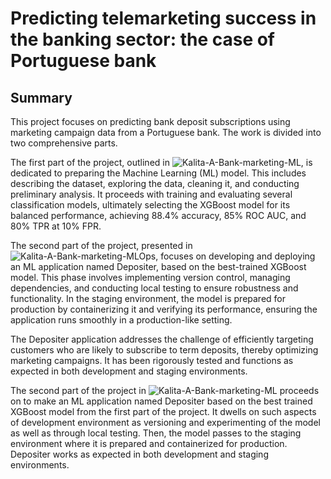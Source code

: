 # Predicting telemarketing success in the banking sector: the case of Portuguese bank

## Summary
This project focuses on predicting bank deposit subscriptions using marketing campaign data from a Portuguese bank. The work is divided into two comprehensive parts. 

The first part of the project, outlined in ![Kalita-A-Bank-marketing-ML](https://github.com/Alexander-Kalita/Bank-Marketing-Project/blob/main/Kalita-A-Bank-marketing-ML.ipynb), is dedicated to preparing the Machine Learning (ML) model. This includes describing the dataset, exploring the data, cleaning it, and conducting preliminary analysis. It proceeds with training and evaluating several classification models, ultimately selecting the XGBoost model for its balanced performance, achieving 88.4% accuracy, 85% ROC AUC, and 80% TPR at 10% FPR.

The second part of the project, presented in ![Kalita-A-Bank-marketing-MLOps](https://github.com/Alexander-Kalita/Bank-Marketing-Project/blob/main/Kalita-A-Bank-marketing-MLOps.ipynb), focuses on developing and deploying an ML application named Depositer, based on the best-trained XGBoost model. This phase involves implementing version control, managing dependencies, and conducting local testing to ensure robustness and functionality. In the staging environment, the model is prepared for production by containerizing it and verifying its performance, ensuring the application runs smoothly in a production-like setting.

The Depositer application addresses the challenge of efficiently targeting customers who are likely to subscribe to term deposits, thereby optimizing marketing campaigns. It has been rigorously tested and functions as expected in both development and staging environments.











The second part of the project in ![Kalita-A-Bank-marketing-ML](https://github.com/Alexander-Kalita/Bank-Marketing-Project/blob/main/Kalita-A-Bank-marketing-MLOps.ipynb) proceeds on to make an ML application named Depositer based on the best trained XGBoost model from the first part of the project. It dwells on such aspects of development environment as versioning and experimenting of the model as well as through local testing. Then, the model passes to the staging environment where it is prepared and containerized for production. Depositer works as expected in both development and staging environments.
